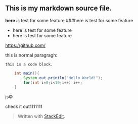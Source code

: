 This is my markdown source file.
---
**here** _is_ test for some feature 
###here is test for some feature 
* here is test for some feature 
* here is test for some feature 

https://github.com/

this is normal paragragh:

    this is a code block. 
    
```java
    int main(){
        System.out.println("Hello World!");
        for(int i=0;i<10;i++) i++;
    }
```

js&copy;

check it out1111111

> Written with [StackEdit](https://stackedit.io/).
